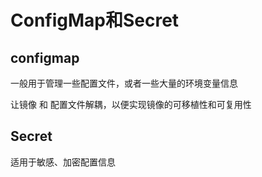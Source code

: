 # ConfigMap和Secret

## configmap

一般用于管理一些配置文件，或者一些大量的环境变量信息

让镜像 和 配置文件解耦，以便实现镜像的可移植性和可复用性

## Secret

适用于敏感、加密配置信息
